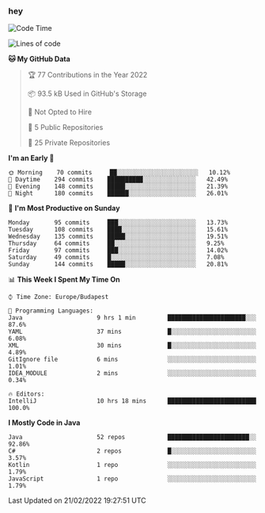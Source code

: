 ### hey

<!--START_SECTION:waka-->
![Code Time](http://img.shields.io/badge/Code%20Time-569%20hrs%2037%20mins-blue)

![Lines of code](https://img.shields.io/badge/From%20Hello%20World%20I%27ve%20Written-445%20Thousand%20lines%20of%20code-blue)

**🐱 My GitHub Data** 

> 🏆 77 Contributions in the Year 2022
 > 
> 📦 93.5 kB Used in GitHub's Storage 
 > 
> 🚫 Not Opted to Hire
 > 
> 📜 5 Public Repositories 
 > 
> 🔑 25 Private Repositories  
 > 
**I'm an Early 🐤** 

```text
🌞 Morning    70 commits     ██░░░░░░░░░░░░░░░░░░░░░░░   10.12% 
🌆 Daytime    294 commits    ██████████░░░░░░░░░░░░░░░   42.49% 
🌃 Evening    148 commits    █████░░░░░░░░░░░░░░░░░░░░   21.39% 
🌙 Night      180 commits    ██████░░░░░░░░░░░░░░░░░░░   26.01%

```
📅 **I'm Most Productive on Sunday** 

```text
Monday       95 commits     ███░░░░░░░░░░░░░░░░░░░░░░   13.73% 
Tuesday      108 commits    ████░░░░░░░░░░░░░░░░░░░░░   15.61% 
Wednesday    135 commits    █████░░░░░░░░░░░░░░░░░░░░   19.51% 
Thursday     64 commits     ██░░░░░░░░░░░░░░░░░░░░░░░   9.25% 
Friday       97 commits     ███░░░░░░░░░░░░░░░░░░░░░░   14.02% 
Saturday     49 commits     █░░░░░░░░░░░░░░░░░░░░░░░░   7.08% 
Sunday       144 commits    █████░░░░░░░░░░░░░░░░░░░░   20.81%

```


📊 **This Week I Spent My Time On** 

```text
⌚︎ Time Zone: Europe/Budapest

💬 Programming Languages: 
Java                     9 hrs 1 min         ██████████████████████░░░   87.6% 
YAML                     37 mins             █░░░░░░░░░░░░░░░░░░░░░░░░   6.08% 
XML                      30 mins             █░░░░░░░░░░░░░░░░░░░░░░░░   4.89% 
GitIgnore file           6 mins              ░░░░░░░░░░░░░░░░░░░░░░░░░   1.01% 
IDEA_MODULE              2 mins              ░░░░░░░░░░░░░░░░░░░░░░░░░   0.34%

🔥 Editors: 
IntelliJ                 10 hrs 18 mins      █████████████████████████   100.0%

```

**I Mostly Code in Java** 

```text
Java                     52 repos            ███████████████████████░░   92.86% 
C#                       2 repos             █░░░░░░░░░░░░░░░░░░░░░░░░   3.57% 
Kotlin                   1 repo              ░░░░░░░░░░░░░░░░░░░░░░░░░   1.79% 
JavaScript               1 repo              ░░░░░░░░░░░░░░░░░░░░░░░░░   1.79%

```



 Last Updated on 21/02/2022 19:27:51 UTC
<!--END_SECTION:waka-->
